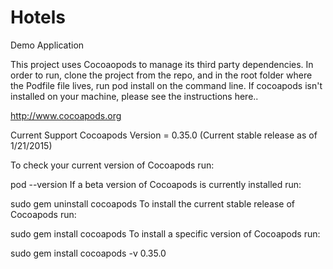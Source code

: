 # Hotels
Demo Application

This project uses Cocoaopods to manage its third party dependencies. In order to run, clone the project from the repo, and in the root folder where the Podfile file lives, run pod install on the command line. If cocoapods isn't installed on your machine, please see the instructions here..

http://www.cocoapods.org

Current Support Cocoapods Version = 0.35.0 (Current stable release as of 1/21/2015)

To check your current version of Cocoapods run:

pod --version
If a beta version of Cocoapods is currently installed run:

sudo gem uninstall cocoapods
To install the current stable release of Cocoapods run:

sudo gem install cocoapods
To install a specific version of Cocoapods run:

sudo gem install cocoapods -v 0.35.0